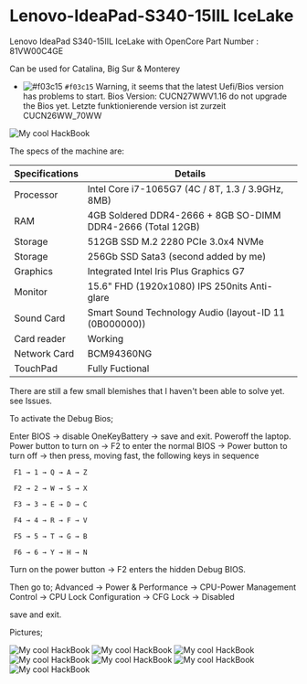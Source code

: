 # Lenovo-IdeaPad-S340-15IIL IceLake
Lenovo IdeaPad S340-15IIL IceLake with OpenCore
Part Number : 81VW00C4GE

Can be used for Catalina, Big Sur & Monterey

- ![#f03c15](https://via.placeholder.com/15/f03c15/000000?text=+) `#f03c15`
Warning, it seems that the latest Uefi/Bios version has problems to start.
Bios Version: CUCN27WWV1.16 do not upgrade the Bios yet.
Letzte funktionierende version ist zurzeit CUCN26WW_70WW

<img src="/Pictures/Lenovo IdeaPad S340-15IIL IceLake.png" alt="My cool HackBook"/>


The specs of the machine are:

Specifications  | Details
------------- | -------------
Processor  | Intel Core i7-1065G7 (4C / 8T, 1.3 / 3.9GHz, 8MB)
RAM  | 4GB Soldered DDR4-2666 + 8GB SO-DIMM DDR4-2666 (Total 12GB)
Storage  | 512GB SSD M.2 2280 PCIe 3.0x4 NVMe
Storage  | 256Gb SSD Sata3 (second added by me)
Graphics  | Integrated Intel Iris Plus Graphics G7
Monitor  | 15.6" FHD (1920x1080) IPS 250nits Anti-glare
Sound Card  | Smart Sound Technology Audio (layout-ID 11 (0B000000))
Card reader  | Working
Network Card  | BCM94360NG
TouchPad  | Fully Fuctional

There are still a few small blemishes that I haven't been able to solve yet.
see Issues.





To activate the Debug Bios;

Enter BIOS → disable OneKeyBattery → save and exit. 
Poweroff the laptop. 
Power button to turn on → F2 to enter the normal BIOS → Power button to turn off → then press, moving fast, the following keys in sequence

     F1 → 1 → Q → A → Z
     
     F2 → 2 → W → S → X
     
     F3 → 3 → E → D → C
     
     F4 → 4 → R → F → V
     
     F5 → 5 → T → G → B
     
     F6 → 6 → Y → H → N
     
Turn on the power button → F2 enters the hidden Debug BIOS. 

Then go to;
Advanced → Power & Performance → CPU-Power Management Control → CPU Lock Configuration → CFG Lock → Disabled

save and exit.


Pictures;

<img src="/Pictures/SystemPrefences.png" alt="My cool HackBook"/>
<img src="/Pictures/Graphic.png" alt="My cool HackBook"/>
<img src="/Pictures/Audio.png" alt="My cool HackBook"/>
<img src="/Pictures/Bluetooth.png" alt="My cool HackBook"/>
<img src="/Pictures/USB.png" alt="My cool HackBook"/>
<img src="/Pictures/Batterie.png" alt="My cool HackBook"/>
<img src="/Pictures/TouchPad.png" alt="My cool HackBook"/>

